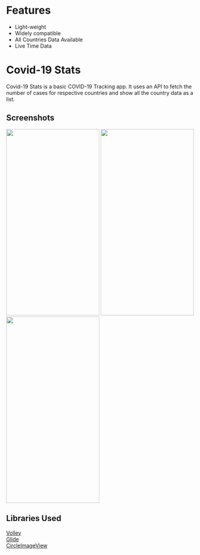 <h1 id="features">Features</h1>
<ul>
<li>Light-weight</li>
<li>Widely compatible</li>
<li>All Countries Data Available</li>
<li>Live Time Data</li>
</ul>
<h1 id="covid-19-stats">Covid-19 Stats</h1>
<p>Covid-19 Stats is a basic COVID-19 Tracking app. It uses an API to fetch the number of cases for respective countries and show all the country data as a list.</p>
<h2 id="screenshots">Screenshots</h2>
<p><img src="https://i.ibb.co/ZYV1R7J/3.jpg" height="500px" width="250px">
<img src="https://i.ibb.co/vDjGdKy/2.jpg" height="500px" width="250px">
<img src="https://i.ibb.co/1KmkK6T/1.jpg" height="500px" width="250px"></p>
<h2 id="libraries-used">Libraries Used</h2>
<p><a href="https://github.com/google/volley">Volley</a><br>
<a href="https://github.com/bumptech/glide">Glide</a><br>
<a href="https://github.com/hdodenhof/CircleImageView">CircleImageView</a></p>
